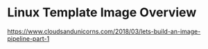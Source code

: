 # Linux Template Image Overview
https://www.cloudsandunicorns.com/2018/03/lets-build-an-image-pipeline-part-1
